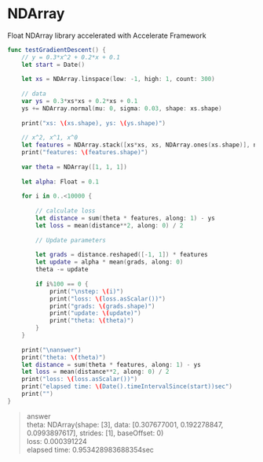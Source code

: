 # NDArray
Float NDArray library accelerated with Accelerate Framework

```swift
func testGradientDescent() {
    // y = 0.3*x^2 + 0.2*x + 0.1
    let start = Date()
    
    let xs = NDArray.linspace(low: -1, high: 1, count: 300)
    
    // data
    var ys = 0.3*xs*xs + 0.2*xs + 0.1
    ys += NDArray.normal(mu: 0, sigma: 0.03, shape: xs.shape)
    
    print("xs: \(xs.shape), ys: \(ys.shape)")
    
    // x^2, x^1, x^0
    let features = NDArray.stack([xs*xs, xs, NDArray.ones(xs.shape)], newAxis: -1)
    print("features: \(features.shape)")
    
    var theta = NDArray([1, 1, 1])
    
    let alpha: Float = 0.1
    
    for i in 0..<10000 {
        
        // calculate loss
        let distance = sum(theta * features, along: 1) - ys
        let loss = mean(distance**2, along: 0) / 2
        
        // Update parameters
        
        let grads = distance.reshaped([-1, 1]) * features
        let update = alpha * mean(grads, along: 0)
        theta -= update
        
        if i%100 == 0 {
            print("\nstep: \(i)")
            print("loss: \(loss.asScalar())")
            print("grads: \(grads.shape)")
            print("update: \(update)")
            print("theta: \(theta)")
        }
    }
    
    print("\nanswer")
    print("theta: \(theta)")
    let distance = sum(theta * features, along: 1) - ys
    let loss = mean(distance**2, along: 0) / 2
    print("loss: \(loss.asScalar())")
    print("elapsed time: \(Date().timeIntervalSince(start))sec")
    print("")
}
```
> answer  
> theta: NDArray(shape: [3], data: [0.307677001, 0.192278847, 0.0993897617], strides: [1], baseOffset: 0)  
> loss: 0.000391224  
> elapsed time: 0.953428983688354sec  
